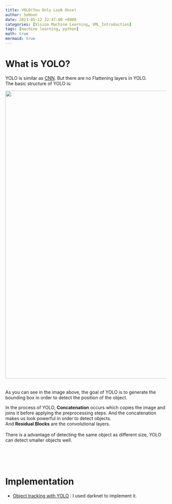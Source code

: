 ```yaml
---
title: YOLO(You Only Look Once)
author: SeHoon
date: 2023-05-12 22:47:00 +0900
categories: [Vision Machine Learning, VML_Introduction]
tags: [machine learning, python]
math: true
mermaid: true
---
```


# What is YOLO?
YOLO is similar as [CNN](https://csh970605.github.io/posts/CNN/). But there are no Flattening layers in YOLO.<br>
The basic structure of YOLO is:
<center>
<img src="https://github.com/csh970605/Machine-LearningA-Z/assets/28240052/2710b848-27ec-453b-b417-048ccf2c697f" width=900>
</center>
<br><br>
As you can see in the image above, the goal of YOLO is to generate the bounding box in order to detect the position of the object.<br>

In the process of YOLO, **Concatenation** occurs which copies the image and joins it before applying the preprocessing steps. And the concatenation makes us look powerful in order to detect objects.<br>
And **Residual Blocks** are the convolutional layers.<br><br>
There is a advantage of detecting the same object as different size, YOLO can detect smaller objects well.

<br><br><br>

# Implementation

+ [Object tracking with YOLO](https://github.com/csh970605/Computer-Vision-Masterclass/tree/main/Section%209) : I used darknet to implement it.<Br>

